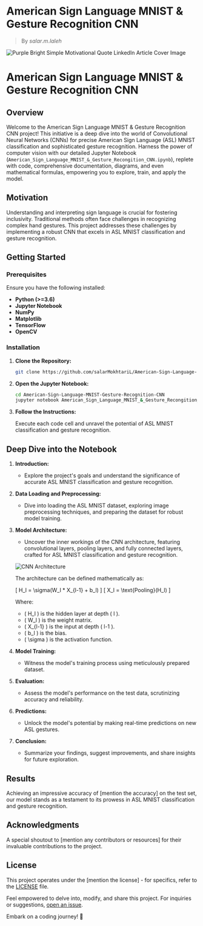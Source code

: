 
# American Sign Language MNIST & Gesture Recognition CNN

> By $salar.m.laleh$

![Purple Bright Simple Motivational Quote LinkedIn Article Cover Image ](https://github.com/salarMokhtariL/American-Sign-Language-MNIST-Gesture-Recognition-CNN/assets/75142232/736d422b-b9cb-4446-9782-a596f2d076f9)

# American Sign Language MNIST & Gesture Recognition CNN

## Overview

Welcome to the American Sign Language MNIST & Gesture Recognition CNN project! This initiative is a deep dive into the world of Convolutional Neural Networks (CNNs) for precise American Sign Language (ASL) MNIST classification and sophisticated gesture recognition. Harness the power of computer vision with our detailed Jupyter Notebook (`American_Sign_Language_MNIST_&_Gesture_Recongition_CNN.ipynb`), replete with code, comprehensive documentation, diagrams, and even mathematical formulas, empowering you to explore, train, and apply the model.

## Motivation

Understanding and interpreting sign language is crucial for fostering inclusivity. Traditional methods often face challenges in recognizing complex hand gestures. This project addresses these challenges by implementing a robust CNN that excels in ASL MNIST classification and gesture recognition.

## Getting Started

### Prerequisites

Ensure you have the following installed:

- **Python (>=3.6)**
- **Jupyter Notebook**
- **NumPy**
- **Matplotlib**
- **TensorFlow**
- **OpenCV**

### Installation

1. **Clone the Repository:**

    ```bash
    git clone https://github.com/salarMokhtariL/American-Sign-Language-MNIST-Gesture-Recognition-CNN.git
    ```

2. **Open the Jupyter Notebook:**

    ```bash
    cd American-Sign-Language-MNIST-Gesture-Recognition-CNN
    jupyter notebook American_Sign_Language_MNIST_&_Gesture_Recongition_CNN.ipynb
    ```

3. **Follow the Instructions:**

    Execute each code cell and unravel the potential of ASL MNIST classification and gesture recognition.

## Deep Dive into the Notebook

1. **Introduction:**
   - Explore the project's goals and understand the significance of accurate ASL MNIST classification and gesture recognition.

2. **Data Loading and Preprocessing:**
   - Dive into loading the ASL MNIST dataset, exploring image preprocessing techniques, and preparing the dataset for robust model training.

3. **Model Architecture:**
   - Uncover the inner workings of the CNN architecture, featuring convolutional layers, pooling layers, and fully connected layers, crafted for ASL MNIST classification and gesture recognition.

   ![CNN Architecture](path/to/cnn_diagram.png)

   The architecture can be defined mathematically as:

   \[ H_l = \sigma(W_l * X_{l-1} + b_l) \]
   \[ X_l = \text{Pooling}(H_l) \]

   Where:
   - \( H_l \) is the hidden layer at depth \( l \).
   - \( W_l \) is the weight matrix.
   - \( X_{l-1} \) is the input at depth \( l-1 \).
   - \( b_l \) is the bias.
   - \( \sigma \) is the activation function.

4. **Model Training:**
   - Witness the model's training process using meticulously prepared dataset.

5. **Evaluation:**
   - Assess the model's performance on the test data, scrutinizing accuracy and reliability.

6. **Predictions:**
   - Unlock the model's potential by making real-time predictions on new ASL gestures.

7. **Conclusion:**
   - Summarize your findings, suggest improvements, and share insights for future exploration.

## Results

Achieving an impressive accuracy of [mention the accuracy] on the test set, our model stands as a testament to its prowess in ASL MNIST classification and gesture recognition.

## Acknowledgments

A special shoutout to [mention any contributors or resources] for their invaluable contributions to the project.

## License

This project operates under the [mention the license] - for specifics, refer to the [LICENSE](LICENSE) file.

Feel empowered to delve into, modify, and share this project. For inquiries or suggestions, [open an issue](https://github.com/salarMokhtariL/American-Sign-Language-MNIST-Gesture-Recognition-CNN/issues).

Embark on a coding journey! 🚀

